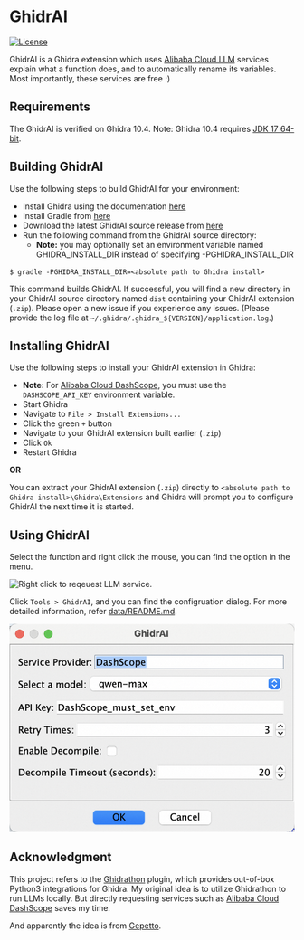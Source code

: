 # GhidrAI

[![License](https://img.shields.io/badge/license-MIT-green.svg)](LICENSE.txt)

GhidrAI is a Ghidra extension which uses [Alibaba Cloud LLM][AliyunURL] services explain what a function does, and to automatically rename its variables. Most importantly, these services are free :)

## Requirements

The GhidrAI is verified on Ghidra 10.4.
Note: Ghidra 10.4 requires [JDK 17 64-bit](https://adoptium.net/temurin/releases/).

## Building GhidrAI

Use the following steps to build GhidrAI for your environment:

- Install Ghidra using the documentation [here](https://htmlpreview.github.io/?https://github.com/NationalSecurityAgency/ghidra/blob/stable/GhidraDocs/InstallationGuide.html#InstallationNotes)
- Install Gradle from [here](https://gradle.org/releases)
- Download the latest GhidrAI source release from [here](https://github.com/Forsworns/GhidrAI)
- Run the following command from the GhidrAI source directory:
    * **Note:** you may optionally set an environment variable named GHIDRA_INSTALL_DIR instead of specifying -PGHIDRA_INSTALL_DIR
```
$ gradle -PGHIDRA_INSTALL_DIR=<absolute path to Ghidra install>
```

This command builds GhidrAI. If successful, you will find a new directory in your GhidrAI source directory named `dist` containing your GhidrAI extension (`.zip`). Please open a new issue if you experience any issues. (Please provide the log file at `~/.ghidra/.ghidra_${VERSION}/application.log`.)

## Installing GhidrAI

Use the following steps to install your GhidrAI extension in Ghidra:

- **Note:** For [Alibaba Cloud DashScope][AliyunURL], you must use the `DASHSCOPE_API_KEY` environment variable.
- Start Ghidra
- Navigate to `File > Install Extensions...`
- Click the green `+` button
- Navigate to your GhidrAI extension built earlier (`.zip`)
- Click `Ok`
- Restart Ghidra

**OR**

You can extract your GhidrAI extension (`.zip`) directly to `<absolute path to Ghidra install>\Ghidra\Extensions` and Ghidra will prompt you to configure GhidrAI the next time it is started.

## Using GhidrAI
Select the function and right click the mouse, you can find the option in the menu.

![Right click to reqeuest LLM service.](data/action.png)

Click `Tools > GhidrAI`, and you can find the configruation dialog. For more detailed information, refer [data/README.md](data/README.md).

![Configuration dialog.](data/config.png)

## Acknowledgment

This project refers to the [Ghidrathon](https://github.com/mandiant/Ghidrathon) plugin, which provides out-of-box Python3 integrations for Ghidra. My original idea is to utilize Ghidrathon to run LLMs locally. But directly requesting services such as [Alibaba Cloud DashScope][AliyunURL] saves my time.

And apparently the idea is from [Gepetto](https://github.com/JusticeRage/Gepetto).

[AliyunURL]: https://help.aliyun.com/zh/dashscope/developer-reference/activate-dashscope-and-create-an-api-key
